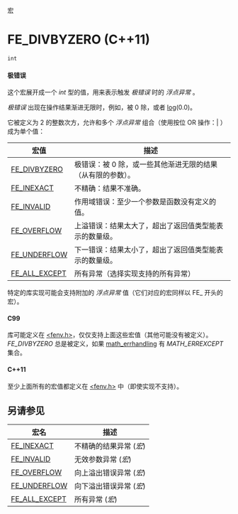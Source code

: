 宏

# FE_DIVBYZERO (C++11)

`int`

#### 极错误

这个宏展开成一个 _int_ 型的值，用来表示触发 _极错误_ 时的 _浮点异常_ 。

_极错误_ 出现在操作结果渐进无限时，例如，被 0 除，或者 [log](../cmath/log)(0.0)。

它被定义为 2 的整数次方，允许和多个 _浮点异常_ 组合（使用按位 OR 操作：| ）成为单个值：

宏值                              | 描述
--------------------------------- | --------------------------------------------------------------
[FE_DIVBYZERO](FE_DIVBYZERO.md)   | 极错误：被 0 除，或一些其他渐进无限的结果（从有限的参数）。
[FE_INEXACT](FE_INEXACT.md)       | 不精确：结果不准确。
[FE_INVALID](FE_INVALID.md)       | 作用域错误：至少一个参数是函数没有定义的值。
[FE_OVERFLOW](FE_OVERFLOW.md)     | 上溢错误：结果太大了，超出了返回值类型能表示的数量级。
[FE_UNDERFLOW](FE_UNDERFLOW.md)   | 下一错误：结果太小了，超出了返回值类型能表示的数量级。
[FE_ALL_EXCEPT](FE_ALL_EXCEPT.md) | 所有异常（选择实现支持的所有异常）

特定的库实现可能会支持附加的 _浮点异常_ 值（它们对应的宏同样以 FE_ 开头的宏）。

#### C99

库可能定义在 [&lt;fenv.h&gt;](README.md)，仅仅支持上面这些宏值（其他可能没有被定义）。  
_FE_DIVBYZERO_ 总是被定义，如果 [math_errhandling](../cmath/math_errhandling.md) 有 _MATH_ERREXCEPT_ 集合。

#### C++11

至少上面所有的宏值都定义在 [&lt;fenv.h&gt;](README.md) 中（即使实现不支持）。


## 另请参见

宏名                                | 描述
----------------------------------- | -----------------------
[FE_INEXACT](FE_INEXACT.md)        | 不精确的结果异常 (_宏_)
[FE_INVALID](FE_INVALID.md)        | 无效参数异常 (_宏_)
[FE_OVERFLOW](FE_OVERFLOW.md)      | 向上溢出错误异常 (_宏_)
[FE_UNDERFLOW](FE_UNDERFOW.md)     | 向下溢出错误异常 (_宏_)
[FE_ALL_EXCEPT](FE_ALL_EXCEPT.md) | 所有异常 (_宏_)
